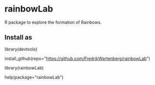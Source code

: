 # rainbowLab
R package to explore the formation of Rainbows.

## Install as

library(devtools)

install_github(repo="https://github.com/FredrikWartenberg/rainbowLab")

library(rainbowLab)

help(package="rainbowLab")
